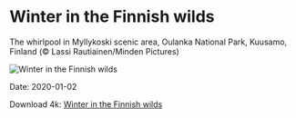 # Winter in the Finnish wilds

The whirlpool in Myllykoski scenic area, Oulanka National Park, Kuusamo, Finland (© Lassi Rautiainen/Minden Pictures)

![Winter in the Finnish wilds](https://bing.com/th?id=OHR.WhirlpoolFinland_EN-US4174367622_UHD.jpg&rf=LaDigue_UHD.jpg&pid=hp&w=1024&h=576)

Date: 2020-01-02

Download 4k: [Winter in the Finnish wilds](https://bing.com/th?id=OHR.WhirlpoolFinland_EN-US4174367622_UHD.jpg&rf=LaDigue_UHD.jpg&pid=hp&w=3840&h=2160)


